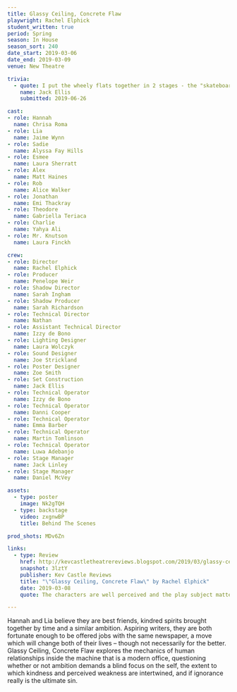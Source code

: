 ```yaml
---
title: Glassy Ceiling, Concrete Flaw
playwright: Rachel Elphick
student_written: true
period: Spring
season: In House
season_sort: 240
date_start: 2019-03-06
date_end: 2019-03-09
venue: New Theatre

trivia:
  - quote: I put the wheely flats together in 2 stages - the "skateboards" I made in the workshop earlier in the day and then the uprights and sheet wood faces I attached during the get-in, rolling around on a little wooden wheel board like a car mechanic cackling.
    name: Jack Ellis
    submitted: 2019-06-26

cast:
- role: Hannah
  name: Chrisa Roma
- role: Lia
  name: Jaime Wynn
- role: Sadie
  name: Alyssa Fay Hills
- role: Esmee
  name: Laura Sherratt
- role: Alex
  name: Matt Haines
- role: Rob
  name: Alice Walker
- role: Jonathan
  name: Emi Thackray
- role: Theodore
  name: Gabriella Teriaca
- role: Charlie
  name: Yahya Ali
- role: Mr. Knutson
  name: Laura Finckh

crew:
- role: Director
  name: Rachel Elphick
- role: Producer
  name: Penelope Weir
- role: Shadow Director
  name: Sarah Ingham
- role: Shadow Producer
  name: Sarah Richardson
- role: Technical Director
  name: Nathan
- role: Assistant Technical Director
  name: Izzy de Bono
- role: Lighting Designer
  name: Laura Wolczyk
- role: Sound Designer
  name: Joe Strickland
- role: Poster Designer
  name: Zoe Smith
- role: Set Construction
  name: Jack Ellis
- role: Technical Operator
  name: Izzy de Bono
- role: Technical Operator
  name: Danni Cooper
- role: Technical Operator
  name: Emma Barber
- role: Technical Operator
  name: Martin Tomlinson
- role: Technical Operator
  name: Luwa Adebanjo
- role: Stage Manager
  name: Jack Linley
- role: Stage Manager
  name: Daniel McVey

assets:
  - type: poster
    image: Nk2gTQH
  - type: backstage
    video: zxgnwBP
    title: Behind The Scenes

prod_shots: MDv6Zn

links:
  - type: Review
    href: http://kevcastletheatrereviews.blogspot.com/2019/03/glassy-ceiling-concrete-flaw-by-rachel.html
    snapshot: 3lztY
    publisher: Kev Castle Reviews
    title: "\"Glassy Ceiling, Concrete Flaw\" by Rachel Elphick"
    date: 2019-03-08
    quote: The characters are well perceived and the play subject matter is well observed and gives you something to think about on many levels.

---
```


Hannah and Lia believe they are best friends, kindred spirits brought together by time and a similar ambition. Aspiring writers, they are both fortunate enough to be offered jobs with the same newspaper, a move which will change both of their lives – though not necessarily for the better. Glassy Ceiling, Concrete Flaw explores the mechanics of human relationships inside the machine that is a modern office, questioning whether or not ambition demands a blind focus on the self, the extent to which kindness and perceived weakness are intertwined, and if ignorance really is the ultimate sin.
